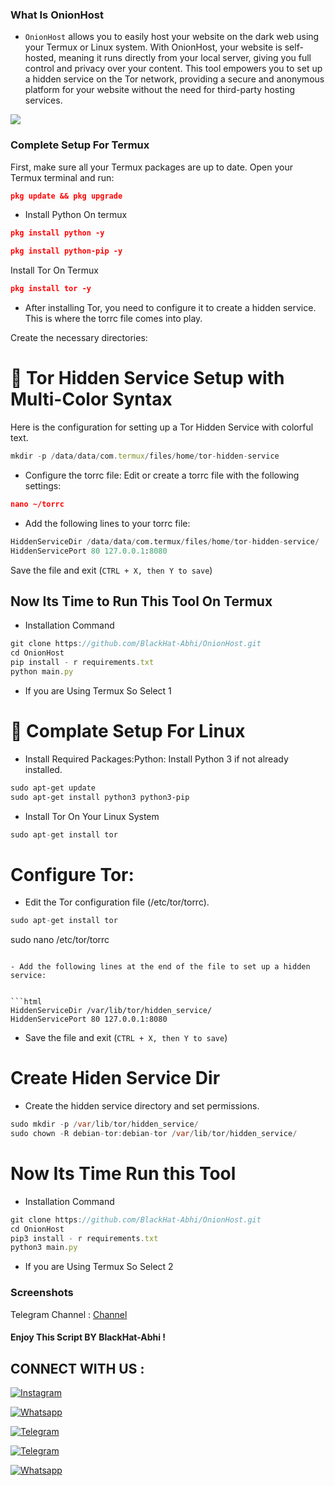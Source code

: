 ### What Is OnionHost 

- `OnionHost`  allows you to easily host your website on the dark web using your Termux or Linux system. With OnionHost, your website is self-hosted, meaning it runs directly from your local server, giving you full control and privacy over your content. This tool empowers you to set up a hidden service on the Tor network, providing a secure and anonymous platform for your website without the need for third-party hosting services.

<img src="https://i.ibb.co/7XjbzT4/IMG-20240915-200320-556.jpg">

### Complete Setup For Termux 
First, make sure all your Termux packages are up to date. Open your Termux terminal and run:

```json
pkg update && pkg upgrade

```

- Install Python On termux 
```json
pkg install python -y

```
```json
pkg install python-pip -y

```

Install Tor On Termux 

```json
pkg install tor -y

```
- After installing Tor, you need to configure it to create a hidden service. This is where the torrc file comes into play. 

Create the necessary directories:

# 🚀 Tor Hidden Service Setup with Multi-Color Syntax

Here is the configuration for setting up a Tor Hidden Service with colorful text.

```javascript
mkdir -p /data/data/com.termux/files/home/tor-hidden-service

```

- Configure the torrc file: Edit or create a torrc file with the following settings:

```json
nano ~/torrc

```

- Add the following lines to your torrc file:


```python
HiddenServiceDir /data/data/com.termux/files/home/tor-hidden-service/
HiddenServicePort 80 127.0.0.1:8080

```

Save the file and exit (`CTRL + X, then Y to save`)

## Now Its Time to Run This Tool On Termux

- Installation Command 
```javascript
git clone https://github.com/BlackHat-Abhi/OnionHost.git
cd OnionHost
pip install - r requirements.txt
python main.py 
```
- If you are Using Termux So Select 1 


# 🔵 Complate Setup For Linux 

- Install Required Packages:Python: Install Python 3 if not already installed.


```css
sudo apt-get update
sudo apt-get install python3 python3-pip
```
- Install Tor On Your Linux System 


```cpp
sudo apt-get install tor
```
# Configure Tor:
- Edit the Tor configuration file (/etc/tor/torrc).


```cpp
sudo apt-get install tor
```
sudo nano /etc/tor/torrc

```

- Add the following lines at the end of the file to set up a hidden service:


```html
HiddenServiceDir /var/lib/tor/hidden_service/
HiddenServicePort 80 127.0.0.1:8080
```
- Save the file and exit (`CTRL + X, then Y to save`)
# Create Hiden Service Dir
- Create the hidden service directory and set permissions.

```java
sudo mkdir -p /var/lib/tor/hidden_service/
sudo chown -R debian-tor:debian-tor /var/lib/tor/hidden_service/
```

# Now Its Time Run this Tool 

- Installation Command 

```javascript
git clone https://github.com/BlackHat-Abhi/OnionHost.git
cd OnionHost
pip3 install - r requirements.txt
python3 main.py 
```
- If you are Using Termux So Select 2

### Screenshots



 Telegram Channel : [Channel](https://t.me/BlackHat_HackerX)

#### Enjoy This Script BY BlackHat-Abhi !

## CONNECT WITH US :


[![Instagram](https://img.shields.io/badge/INSTALGRAM-FOLLOW-red?style=for-the-badge&logo=instagram)](https://instagram.com/blackhat_abhi)


[![Whatsapp](https://img.shields.io/badge/WHATSAPP-CHANNEL-red?style=for-the-badge&logo=whatsapp)](https://bitly.ws/38Tf6)


[![Telegram](https://img.shields.io/badge/TELEGRAM-GROUP-red?style=for-the-badge&logo=telegram)](https://t.me/HackerX_Termux_Help)

[![Telegram](https://img.shields.io/badge/TELEGRAM-CHANNEL-red?style=for-the-badge&logo=telegram)](https://t.me/Blackhat_HackerX)

[![Whatsapp](https://img.shields.io/badge/WHATSAPP-JOINGROUP-red?style=for-the-badge&logo=whatsapp)](https://bit.ly/3LiuRV9)

  



